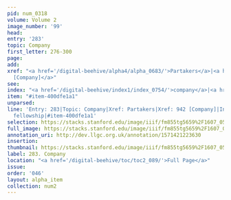 ```yaml
---
pid: num_0318
volume: Volume 2
image_number: '99'
head: 
entry: '283'
topic: Company
first_letter: 276-300
page: 
add: 
xref: "<a href='/digital-beehive/alpha4/alpha_0683/'>Partakers</a>|<a href='/digital-beehive/toc/toc2_176/'>942
  [Company]</a>"
see: 
index: "<a href='/digital-beehive/index1/index_0754/'>company</a>|<a href='/digital-beehive/index2/index_1428/'>fellowship</a>"
item: "#item-400dfe1a1"
unparsed: 
line: 'Entry: 283|Topic: Company|Xref: Partakers|Xref: 942 [Company]|Index: company|Index:
  fellowship|#item-400dfe1a1'
selection: https://stacks.stanford.edu/image/iiif/fm855tg5659%2F1607_0566/298,2410,3021,721/full/0/default.jpg
full_image: https://stacks.stanford.edu/image/iiif/fm855tg5659%2F1607_0566/full/full/0/default.jpg
annotation_uri: http://dev.llgc.org.uk/annotation/1571421223630
insertion: 
thumbnail: https://stacks.stanford.edu/image/iiif/fm855tg5659%2F1607_0566/298,2410,600,180/250,/0/default.jpg
label: 283. Company
location: "<a href='/digital-beehive/toc/toc2_089/'>Full Page</a>"
issue: 
order: '046'
layout: alpha_item
collection: num2
---
```

